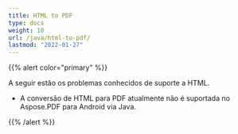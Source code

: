 ```yaml
---
title: HTML to PDF
type: docs
weight: 10
url: /java/html-to-pdf/
lastmod: "2022-01-27"
---
```


{{% alert color="primary" %}}

A seguir estão os problemas conhecidos de suporte a HTML.

- A conversão de HTML para PDF atualmente não é suportada no Aspose.PDF para Android via Java.

{{% /alert %}}